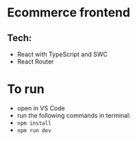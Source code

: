 # Ecommerce frontend
## Tech:
- React with TypeScript and SWC
- React Router

# To run
- open in VS Code
- run the following commands in terminal:
-  `npm install`
-  `npm run dev`
